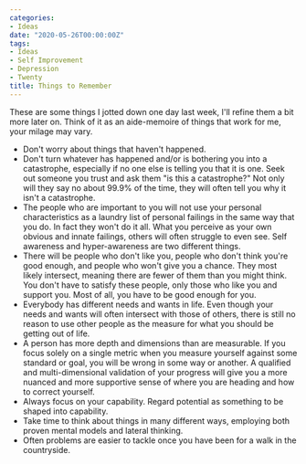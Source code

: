 ```yaml
---
categories:
- Ideas
date: "2020-05-26T00:00:00Z"
tags:
- Ideas
- Self Improvement
- Depression
- Twenty
title: Things to Remember
---
```

These are some things I jotted down one day last week, I'll refine them a bit more later on. Think of it as an aide-memoire of things that work for me, your milage may vary.
- Don't worry about things that haven't happened.
- Don't turn whatever has happened and/or is bothering you into a catastrophe, especially if no one else is telling you that it is one. Seek out someone you trust and ask them "is this a catastrophe?" Not only will they say no about 99.9% of the time, they will often tell you why it isn't a catastrophe.
- The people who are important to you will not use your personal characteristics as a laundry list of personal failings in the same way that you do. In fact they won't do it all. What you perceive as your own obvious and innate failings, others will often struggle to even see. Self awareness and hyper-awareness are two different things.
- There will be people who don't like you, people who don't think you're good enough, and people who won't give you a chance. They most likely intersect, meaning there are fewer of them than you might think. You don't have to satisfy these people, only those who like you and support you. Most of all, you have to be good enough for you.
- Everybody has different needs and wants in life. Even though your needs and wants will often intersect with those of others, there is still no reason to use other people as the measure for what you should be getting out of life.
- A person has more depth and dimensions than are measurable. If you focus solely on a single metric when you measure yourself against some standard or goal, you will be wrong in some way or another. A qualified and multi-dimensional validation of your progress will give you a more nuanced and more supportive sense of where you are heading and how to correct yourself.
- Always focus on your capability. Regard potential as something to be shaped into capability.
- Take time to think about things in many different ways, employing both proven mental models and lateral thinking.
- Often problems are easier to tackle once you have been for a walk in the countryside.